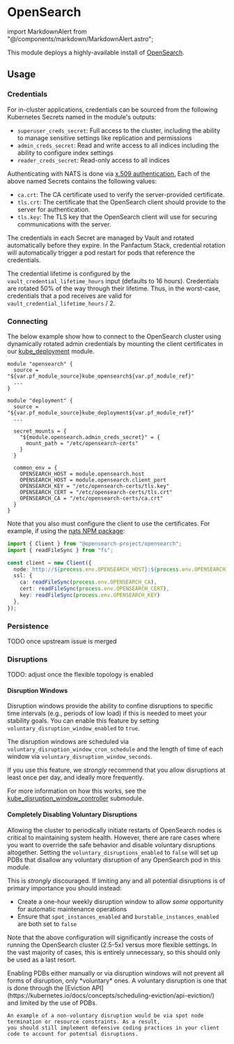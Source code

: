 # OpenSearch

import MarkdownAlert from "@/components/markdown/MarkdownAlert.astro";

This module deploys a highly-available install of [OpenSearch](https://opensearch.org/).

## Usage

### Credentials

For in-cluster applications, credentials can be sourced from the following Kubernetes Secrets named in the module's outputs:

- `superuser_creds_secret`: Full access to the cluster, including the ability to manage sensitive settings like replication and permissions
- `admin_creds_secret`: Read and write access to all indices including the ability to configure index settings
- `reader_creds_secret`: Read-only access to all indices

Authenticating with NATS is done via [x.509 authentication.](https://docs.opensearch.org/docs/latest/security/authentication-backends/client-auth/)
Each of the above named Secrets contains the following values:

- `ca.crt`: The CA certificate used to verify the server-provided certificate.
- `tls.crt`: The certificate that the OpenSearch client should provide to the server for authentication.
- `tls.key`: The TLS key that the OpenSearch client will use for securing communications with the server.

The credentials in each Secret are managed by Vault and rotated automatically before they expire. In the Panfactum
Stack, credential rotation will automatically trigger a pod restart for pods that reference the credentials.

The credential lifetime is configured by the `vault_credential_lifetime_hours` input (defaults
to 16 hours). Credentials are rotated 50% of the way through their lifetime. Thus, in the worst-case,
credentials that a pod receives are valid for `vault_credential_lifetime_hours` / 2.

### Connecting

The below example show how to connect to the OpenSearch cluster
using dynamically rotated admin credentials by mounting the client certificates 
in our [kube_deployment](/docs/main/reference/infrastructure-modules/submodule/kubernetes/kube_deployment) module.

```hcl
module "opensearch" {
  source = "${var.pf_module_source}kube_opensearch${var.pf_module_ref}"
  ...
}

module "deployment" {
  source = "${var.pf_module_source}kube_deployment${var.pf_module_ref}"
  ...
  
  secret_mounts = {
    "${module.opensearch.admin_creds_secret}" = {
      mount_path = "/etc/opensearch-certs"
    }
  }
  
  common_env = {
    OPENSEARCH_HOST = module.opensearch.host
    OPENSEARCH_HOST = module.opensearch.client_port
    OPENSEARCH_KEY = "/etc/opensearch-certs/tls.key"
    OPENSEARCH_CERT = "/etc/opensearch-certs/tls.crt"
    OPENSEARCH_CA = "/etc/opensearch-certs/ca.crt"
  }
}
```

Note that you also must configure the client to use the certificates. For example, if using the [nats NPM package](https://www.npmjs.com/package/nats):

```typescript
import { Client } from "@opensearch-project/opensearch";
import { readFileSync } from "fs";

const client = new Client({
  node:`http://${process.env.OPENSEARCH_HOST}:${process.env.OPENSEARCH_PORT}`,
  ssl: {
    ca: readFileSync(process.env.OPENSEARCH_CA),
    cert: readFileSync(process.env.OPENSEARCH_CERT),
    key: readFileSync(process.env.OPENSEARCH_KEY)
  },
});
```

### Persistence

TODO once upstream issue is merged

### Disruptions

TODO: adjust once the flexible topology is enabled

#### Disruption Windows

Disruption windows provide the ability to confine disruptions to specific time intervals (e.g., periods of low load) if this is needed
to meet your stability goals. You can enable this feature by setting `voluntary_disruption_window_enabled` to `true`.

The disruption windows are scheduled via `voluntary_disruption_window_cron_schedule` and the length of time of each
window via `voluntary_disruption_window_seconds`.

If you use this feature, we *strongly* recommend that you allow disruptions at least once per day, and ideally more frequently.

For more information on how this works, see the
[kube_disruption_window_controller](/docs/main/reference/infrastructure-modules/submodule/kubernetes/kube_disruption_window_controller)
submodule.

#### Completely Disabling Voluntary Disruptions

Allowing the cluster to periodically initiate restarts of OpenSearch nodes is critical to maintaining system health. However,
there are rare cases where you want to override the safe behavior and disable voluntary disruptions altogether. Setting
the `voluntary_disruptions_enabled` to `false` will set up PDBs that disallow any voluntary disruption of any OpenSearch
pod in this module.

This is *strongly* discouraged. If limiting any and all potential disruptions is of primary importance you should instead:

- Create a one-hour weekly disruption window to allow *some* opportunity for automatic maintenance operations
- Ensure that `spot_instances_enabled` and `burstable_instances_enabled` are both set to `false`

Note that the above configuration will significantly increase the costs of running the OpenSearch cluster (2.5-5x) versus more
flexible settings. In the vast majority of cases, this is entirely unnecessary, so this should only be used as a last resort.

<MarkdownAlert severity="warning">
    Enabling PDBs either manually or via disruption windows will not prevent all forms of disruption, only *voluntary* ones. A voluntary
    disruption is one that is done through the [Eviction API](https://kubernetes.io/docs/concepts/scheduling-eviction/api-eviction/)
    and limited by the use of PDBs.

    An example of a non-voluntary disruption would be via spot node termination or resource constraints. As a result,
    you should still implement defensive coding practices in your client code to account for potential disruptions.
</MarkdownAlert>
